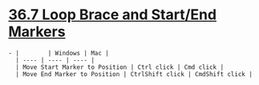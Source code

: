 # [36.7 Loop Brace and Start/End Markers](https://www.ableton.com/en/live-manual/11/live-keyboard-shortcuts/#loop-brace-and-startend-markers)
	- |        | Windows | Mac |
	  | ---- | ---- | ---- |
	  | Move Start Marker to Position | Ctrl click | Cmd click |
	  | Move End Marker to Position | CtrlShift click | CmdShift click |